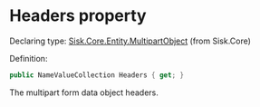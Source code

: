 <!--

Copyrights 2023 Sisk Framework - CypherPotato
Published under MIT license

!!! DO NOT EDIT THIS FILE !!!
This file was generated by a tool in the Sisk package. To edit the information in this documentation,
edit the XML documentation present in the Sisk source code.

-->


# Headers property

Declaring type: [Sisk.Core.Entity.MultipartObject](/spec/Sisk.Core.Entity.MultipartObject.md) (from Sisk.Core)


Definition:

```cs
public NameValueCollection Headers { get; }
```

The multipart form data object headers.


